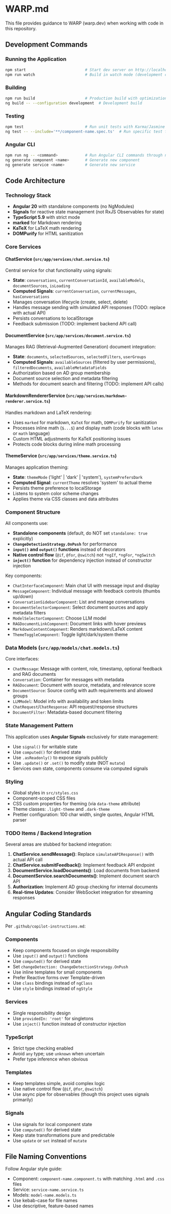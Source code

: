 # WARP.md

This file provides guidance to WARP (warp.dev) when working with code in this repository.

## Development Commands

### Running the Application
```bash
npm start                          # Start dev server on http://localhost:4200
npm run watch                      # Build in watch mode (development config)
```

### Building
```bash
npm run build                      # Production build with optimization
ng build -- --configuration development  # Development build
```

### Testing
```bash
npm test                           # Run unit tests with Karma/Jasmine
ng test -- --include='**/component-name.spec.ts'  # Run specific test file
```

### Angular CLI
```bash
npm run ng -- <command>            # Run Angular CLI commands through npm
ng generate component <name>       # Generate new component
ng generate service <name>         # Generate new service
```

## Code Architecture

### Technology Stack
- **Angular 20** with standalone components (no NgModules)
- **Signals** for reactive state management (not RxJS Observables for state)
- **TypeScript 5.9** with strict mode
- **marked** for Markdown rendering
- **KaTeX** for LaTeX math rendering
- **DOMPurify** for HTML sanitization

### Core Services

#### ChatService (`src/app/services/chat.service.ts`)
Central service for chat functionality using signals:
- **State**: `conversations`, `currentConversationId`, `availableModels`, `documentSources`, `isLoading`
- **Computed Signals**: `currentConversation`, `currentMessages`, `hasConversations`
- Manages conversation lifecycle (create, select, delete)
- Handles message sending with simulated API responses (TODO: replace with actual API)
- Persists conversations to localStorage
- Feedback submission (TODO: implement backend API call)

#### DocumentService (`src/app/services/document.service.ts`)
Manages RAG (Retrieval-Augmented Generation) document integration:
- **State**: `documents`, `selectedSources`, `selectedFilters`, `userGroups`
- **Computed Signals**: `availableSources` (filtered by user permissions), `filteredDocuments`, `availableMetadataFields`
- Authorization based on AD group membership
- Document source selection and metadata filtering
- Methods for document search and filtering (TODO: implement API calls)

#### MarkdownRendererService (`src/app/services/markdown-renderer.service.ts`)
Handles markdown and LaTeX rendering:
- Uses `marked` for markdown, `KaTeX` for math, `DOMPurify` for sanitization
- Processes inline math (`$...$`) and display math (code blocks with `latex` or `math` language)
- Custom HTML adjustments for KaTeX positioning issues
- Protects code blocks during inline math processing

#### ThemeService (`src/app/services/theme.service.ts`)
Manages application theming:
- **State**: `themeMode` ('light' | 'dark' | 'system'), `systemPrefersDark`
- **Computed Signal**: `currentTheme` resolves 'system' to actual theme
- Persists theme preference to localStorage
- Listens to system color scheme changes
- Applies theme via CSS classes and data attributes

### Component Structure

All components use:
- **Standalone components** (default, do NOT set `standalone: true` explicitly)
- **`ChangeDetectionStrategy.OnPush`** for performance
- **`input()` and `output()` functions** instead of decorators
- **Native control flow** (`@if`, `@for`, `@switch`) not `*ngIf`, `*ngFor`, `*ngSwitch`
- **`inject()` function** for dependency injection instead of constructor injection

Key components:
- `ChatInterfaceComponent`: Main chat UI with message input and display
- `MessageComponent`: Individual message with feedback controls (thumbs up/down)
- `ConversationSidebarComponent`: List and manage conversations
- `DocumentSelectorComponent`: Select document sources and apply metadata filters
- `ModelSelectorComponent`: Choose LLM model
- `RAGDocumentLinkComponent`: Document links with hover previews
- `MarkdownContentComponent`: Renders markdown/LaTeX content
- `ThemeToggleComponent`: Toggle light/dark/system theme

### Data Models (`src/app/models/chat.models.ts`)

Core interfaces:
- `ChatMessage`: Message with content, role, timestamp, optional feedback and RAG documents
- `Conversation`: Container for messages with metadata
- `RAGDocument`: Document with source, metadata, and relevance score
- `DocumentSource`: Source config with auth requirements and allowed groups
- `LLMModel`: Model info with availability and token limits
- `ChatRequest`/`ChatResponse`: API request/response structures
- `DocumentFilter`: Metadata-based document filtering

### State Management Pattern

This application uses **Angular Signals** exclusively for state management:
- Use `signal()` for writable state
- Use `computed()` for derived state
- Use `.asReadonly()` to expose signals publicly
- Use `.update()` or `.set()` to modify state (NOT `mutate`)
- Services own state, components consume via computed signals

### Styling

- Global styles in `src/styles.css`
- Component-scoped CSS files
- CSS custom properties for theming (via `data-theme` attribute)
- Theme classes: `.light-theme` and `.dark-theme`
- Prettier configuration: 100 char width, single quotes, Angular HTML parser

### TODO Items / Backend Integration

Several areas are stubbed for backend integration:
1. **ChatService.sendMessage()**: Replace `simulateAPIResponse()` with actual API call
2. **ChatService.submitFeedback()**: Implement feedback API endpoint
3. **DocumentService.loadDocuments()**: Load documents from backend
4. **DocumentService.searchDocuments()**: Implement document search API
5. **Authorization**: Implement AD group checking for internal documents
6. **Real-time Updates**: Consider WebSocket integration for streaming responses

## Angular Coding Standards

Per `.github/copilot-instructions.md`:

### Components
- Keep components focused on single responsibility
- Use `input()` and `output()` functions
- Use `computed()` for derived state
- Set `changeDetection: ChangeDetectionStrategy.OnPush`
- Use inline templates for small components
- Prefer Reactive forms over Template-driven
- Use `class` bindings instead of `ngClass`
- Use `style` bindings instead of `ngStyle`

### Services
- Single responsibility design
- Use `providedIn: 'root'` for singletons
- Use `inject()` function instead of constructor injection

### TypeScript
- Strict type checking enabled
- Avoid `any` type; use `unknown` when uncertain
- Prefer type inference when obvious

### Templates
- Keep templates simple, avoid complex logic
- Use native control flow (`@if`, `@for`, `@switch`)
- Use async pipe for observables (though this project uses signals primarily)

### Signals
- Use signals for local component state
- Use `computed()` for derived state
- Keep state transformations pure and predictable
- Use `update` or `set` instead of `mutate`

## File Naming Conventions

Follow Angular style guide:
- Component: `component-name.component.ts` with matching `.html` and `.css` files
- Service: `service-name.service.ts`
- Models: `model-name.models.ts`
- Use kebab-case for file names
- Use descriptive, feature-based names
